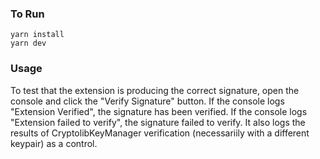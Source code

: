 ### To Run
```
yarn install
yarn dev
```

### Usage
To test that the extension is producing the correct signature, open the console and click the "Verify Signature" button. If the console logs "Extension Verified", the signature has been verified. If the console logs "Extension failed to verify", the signature failed to verify.
It also logs the results of CryptolibKeyManager verification (necessariily with a different keypair) as a control.